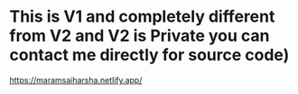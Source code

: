 # This is V1 and completely different from V2 and V2 is Private you can contact me directly for source code)
https://maramsaiharsha.netlify.app/
